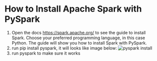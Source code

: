 # How to Install Apache Spark with PySpark

1. Open the docs https://spark.apache.org/ to see the guide to install Spark.  Choose your preferred programming language, in this case Python.  The guide will show you how to install Spark with PySpark.
2. run pip install pyspark, it will looks like image below:
![pyspark install](../docs/pyspark_install.png)
3. run pyspark to make sure it works